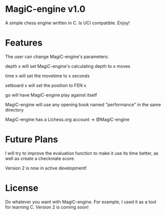 # MagiC-engine v1.0

A simple chess engine written in C. Is UCI compatible. Enjoy!

# Features

The user can change MagiC-engine's parameters:

depth x will set MagiC-engine's calculating depth to x moves

time x will set the movetime to x seconds

setboard x will set the position to FEN x

go will have MagiC-engine play against itself

MagiC-engine will use any opening book named "performance" in the same directory 

MagiC-engine has a Lichess.org account -> @MagiC-engine 

# Future Plans

I will try to improve the evaluation function to make it use its time better, as well as create a checkmate score. 

Version 2 is now in active development!

# License

Do whatever you want with MagiC-engine. For example, I used it as a tool for learning C. Version 2 is coming soon!
